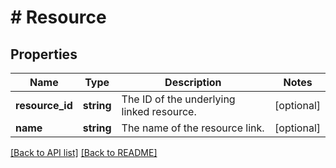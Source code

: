# # Resource

## Properties

Name | Type | Description | Notes
------------ | ------------- | ------------- | -------------
**resource_id** | **string** | The ID of the underlying linked resource. | [optional] 
**name** | **string** | The name of the resource link. | [optional] 


[[Back to API list]](../../README.md#endpoints) [[Back to README]](../../README.md)
